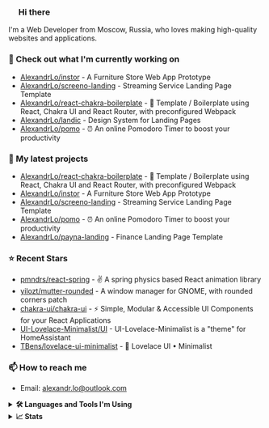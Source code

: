 ### <a href="https://www.gautamkrishnar.com/"><img src="https://media.giphy.com/media/hvRJCLFzcasrR4ia7z/giphy.gif" width="16px"></a> Hi there

I'm a Web Developer from Moscow, Russia, who loves making high-quality websites and applications.

### 👷 Check out what I'm currently working on


- [AlexandrLo/instor](https://github.com/AlexandrLo/instor) - A Furniture Store Web App Prototype
- [AlexandrLo/screeno-landing](https://github.com/AlexandrLo/screeno-landing) - Streaming Service Landing Page Template
- [AlexandrLo/react-chakra-boilerplate](https://github.com/AlexandrLo/react-chakra-boilerplate) - 📄 Template / Boilerplate using React, Chakra UI and React Router, with preconfigured Webpack
- [AlexandrLo/landic](https://github.com/AlexandrLo/landic) - Design System for Landing Pages
- [AlexandrLo/pomo](https://github.com/AlexandrLo/pomo) - ⏰ An online Pomodoro Timer to boost your productivity

### 🌱 My latest projects


- [AlexandrLo/react-chakra-boilerplate](https://github.com/AlexandrLo/react-chakra-boilerplate) - 📄 Template / Boilerplate using React, Chakra UI and React Router, with preconfigured Webpack
- [AlexandrLo/instor](https://github.com/AlexandrLo/instor) - A Furniture Store Web App Prototype
- [AlexandrLo/screeno-landing](https://github.com/AlexandrLo/screeno-landing) - Streaming Service Landing Page Template
- [AlexandrLo/pomo](https://github.com/AlexandrLo/pomo) - ⏰ An online Pomodoro Timer to boost your productivity
- [AlexandrLo/payna-landing](https://github.com/AlexandrLo/payna-landing) - Finance Landing Page Template

### ⭐ Recent Stars


- [pmndrs/react-spring](https://github.com/pmndrs/react-spring) - ✌️ A spring physics based React animation library
- [yilozt/mutter-rounded](https://github.com/yilozt/mutter-rounded) - A window manager for GNOME, with rounded corners patch
- [chakra-ui/chakra-ui](https://github.com/chakra-ui/chakra-ui) - ⚡️ Simple, Modular &amp; Accessible UI Components for your React Applications
- [UI-Lovelace-Minimalist/UI](https://github.com/UI-Lovelace-Minimalist/UI) - UI-Lovelace-Minimalist is a &#34;theme&#34; for HomeAssistant
- [TBens/lovelace-ui-minimalist](https://github.com/TBens/lovelace-ui-minimalist) - 🌻 Lovelace UI • Minimalist

### 📫 How to reach me

- Email: [alexandr.lo@outlook.com](mailto:alexandr.lo@outlook.com)

<details>
<summary><b>🛠️ Languages and Tools I'm Using</b></summary>

![JavaScript](https://img.shields.io/badge/javascript-%23323330.svg?style=for-the-badge&logo=javascript&logoColor=%23F7DF1E)
![HTML5](https://img.shields.io/badge/html5-%23E34F26.svg?style=for-the-badge&logo=html5&logoColor=white)
![CSS3](https://img.shields.io/badge/css3-%231572B6.svg?style=for-the-badge&logo=css3&logoColor=white)
![Git](https://img.shields.io/badge/git-%23F05033.svg?style=for-the-badge&logo=git&logoColor=white)
![React](https://img.shields.io/badge/react-%2320232a.svg?style=for-the-badge&logo=react&logoColor=%2361DAFB)
![Redux](https://img.shields.io/badge/redux-%23593d88.svg?style=for-the-badge&logo=redux&logoColor=white)
![Webpack](https://img.shields.io/badge/webpack-%238DD6F9.svg?style=for-the-badge&logo=webpack&logoColor=black)
![SASS](https://img.shields.io/badge/SASS-hotpink.svg?style=for-the-badge&logo=SASS&logoColor=white)
![Chakra](https://img.shields.io/badge/chakra-%234ED1C5.svg?style=for-the-badge&logo=chakraui&logoColor=white)
![React Router](https://img.shields.io/badge/React_Router-CA4245?style=for-the-badge&logo=react-router&logoColor=white)
![Styled Components](https://img.shields.io/badge/styled--components-DB7093?style=for-the-badge&logo=styled-components&logoColor=white)
![ESLint](https://img.shields.io/badge/ESLint-4B3263?style=for-the-badge&logo=eslint&logoColor=white)
![Visual Studio Code](https://img.shields.io/badge/Visual%20Studio%20Code-0078d7.svg?style=for-the-badge&logo=visual-studio-code&logoColor=white)
![Figma](https://img.shields.io/badge/figma-%23F24E1E.svg?style=for-the-badge&logo=figma&logoColor=white)
</details>

<details>
    <summary><b>📈 Stats</b></summary>
    <p><img align="center" src="https://github-readme-streak-stats.herokuapp.com/?user=alexandrlo&" alt="alexandrlo" /></p>
    <p><img align="center" src="https://cr-skills-chart-widget.azurewebsites.net/api/api?username=alexandrlo" alt="alexandrlo" /></p>
</details>
